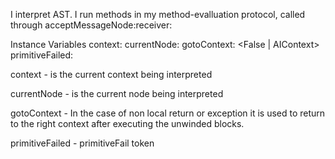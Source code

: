 I interpret AST. I run methods in my method-evalluation protocol, called through acceptMessageNode:receiver:Instance Variables	context:		<AIContext>	currentNode:		<RBProgramNode>	gotoContext:		<False | AIContext>	primitiveFailed:		<Boolean>context	- is the current context being interpretedcurrentNode	- is the current node being interpretedgotoContext	- In the case of non local return or exception it is used to return to the right context after executing the unwinded blocks. primitiveFailed	- primitiveFail token